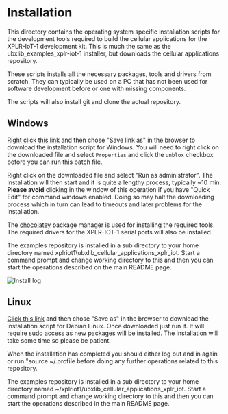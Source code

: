 # Installation

This directory contains the operating system specific installation scripts for the development tools required to build the cellular applications for the XPLR-IoT-1 development kit. This is much the same as the ubxlib_examples_xplr-iot-1 installer, but downloads the cellular applications repository.

These scripts installs all the necessary packages, tools and drivers from scratch. They can typically be used on a PC that has not been used for software development before or one with missing components.

The scripts will also install git and clone the actual repository.

## Windows

[Right click this link](https://github.com/u-blox/ubxlib_cellular_applications_xplr_iot/raw/master/install/install_windows.bat) and then chose "Save link as" in the browser to download the installation script for Windows. You will need to right click on the downloaded file and select `Properties` and click the `unblox` checkbox before you can run this batch file.

Right click on the downloaded file and select "Run as administrator". The installation will then start and it is quite a lengthy process, typically ~10 min. **Please avoid** clicking in the window of this operation if you have "Quick Edit" for command windows enabled. Doing so may halt the downloading process which in turn can lead to timeouts and later problems for the installation.

The [chocolatey](https://chocolatey.org/) package manager is used for installing the required tools. The required drivers for the XPLR-IOT-1 serial ports will also be installed.

The examples repository is installed in a sub directory to your home directory named xplriot1\ubxlib_cellular_applications_xplr_iot. Start a command prompt and change working directory to this and then you can start the operations described on the main README page.

![Install log](../readme_images/install_windows.png)

## Linux

[Click this link](https://github.com/u-blox/ubxlib_cellular_applications_xplr_iot/raw/master/install/install_linux) and then chose "Save as" in the browser to download the installation script for Debian Linux. Once downloaded just run it. It will require sudo access as new packages will be installed. The installation will take some time so please be patient.

When the installation has completed you should either log out and in again or run "source ~/.profile before doing any further operations related to this repository.

The examples repository is installed in a sub directory to your home directory named ~/xplriot1/ubxlib_cellular_applications_xplr_iot. Start a command prompt and change working directory to this and then you can start the operations described in the main README page.

